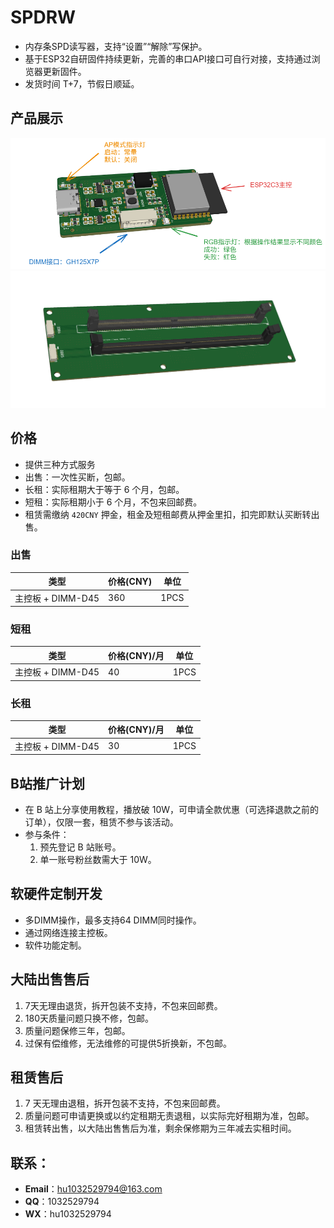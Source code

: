 # SPDRW
- 内存条SPD读写器，支持“设置”“解除”写保护。
- 基于ESP32自研固件持续更新，完善的串口API接口可自行对接，支持通过浏览器更新固件。
- 发货时间 T+7，节假日顺延。


## 产品展示

![主控板](docs/img/spdrw.png)
![DIMM板](docs/img/dimm.png)

## 价格
- 提供三种方式服务
- 出售：一次性买断，包邮。
- 长租：实际租期大于等于 6 个月，包邮。
- 短租：实际租期小于 6 个月，不包来回邮费。
- 租赁需缴纳 `420CNY` 押金，租金及短租邮费从押金里扣，扣完即默认买断转出售。
 
### 出售

|  类型   | 价格(CNY)  | 单位 |
|  ----  | ----  | ---- |
| 主控板 + DIMM-D45  | 360 | 1PCS |

### 短租

|  类型   | 价格(CNY)/月  | 单位 |
|  ----  | ----  | ---- |
| 主控板 + DIMM-D45 | 40| 1PCS |

### 长租

|  类型   | 价格(CNY)/月  | 单位 |
|  ----  | ----  | ---- |
| 主控板 + DIMM-D45 | 30| 1PCS |

## B站推广计划
- 在 B 站上分享使用教程，播放破 10W，可申请全款优惠（可选择退款之前的订单），仅限一套，租赁不参与该活动。
- 参与条件：
  1. 预先登记 B 站账号。
  2. 单一账号粉丝数需大于 10W。

## 软硬件定制开发

 - 多DIMM操作，最多支持64 DIMM同时操作。
 - 通过网络连接主控板。
 - 软件功能定制。

## 大陆出售售后

 1. 7天无理由退货，拆开包装不支持，不包来回邮费。
 2. 180天质量问题只换不修，包邮。
 3. 质量问题保修三年，包邮。
 4. 过保有偿维修，无法维修的可提供5折换新，不包邮。

## 租赁售后
1. 7 天无理由退租，拆开包装不支持，不包来回邮费。
2. 质量问题可申请更换或以约定租期无责退租，以实际完好租期为准，包邮。
3. 租赁转出售，以大陆出售售后为准，剩余保修期为三年减去实租时间。

## 联系：
- **Email**：hu1032529794@163.com
- **QQ**：1032529794
- **WX**：hu1032529794

